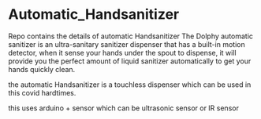# Automatic_Handsanitizer
Repo contains the details of automatic Handsanitizer
The Dolphy automatic sanitizer is an ultra-sanitary sanitizer dispenser that has a built-in motion detector, when it sense your hands under the spout to dispense, it will provide you the perfect amount of liquid sanitizer automatically to get your hands quickly clean.

the automatic Handsanitizer is a touchless dispenser which can be used in this covid hardtimes.

this uses arduino  + sensor which can be ultrasonic sensor or IR sensor
